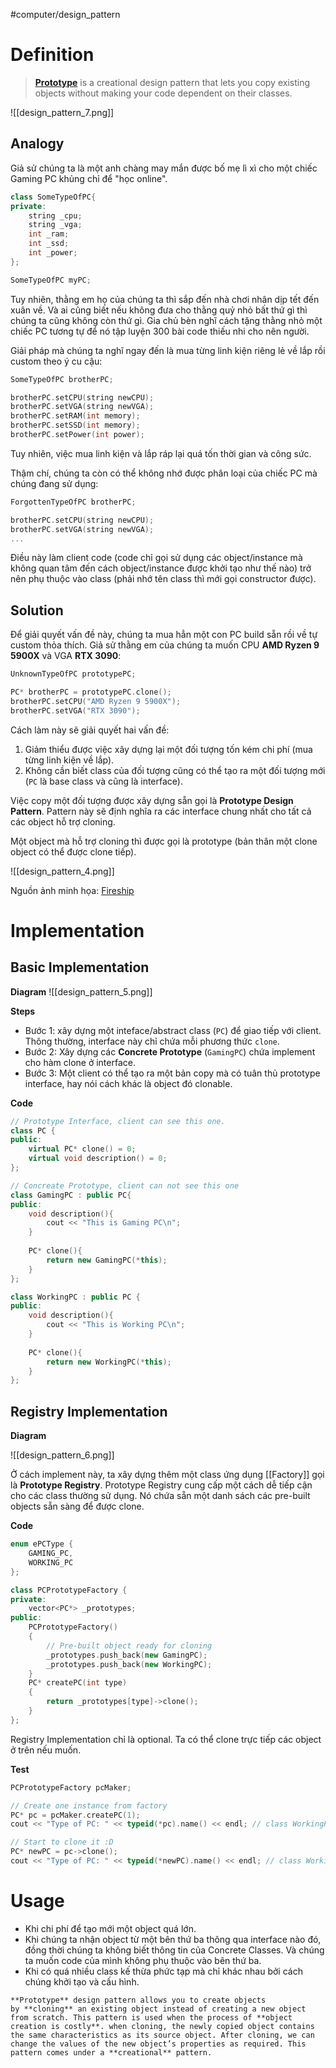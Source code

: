#computer/design_pattern 
# Definition
> [**Prototype**](https://en.wikipedia.org/wiki/Prototype_pattern) is a creational design pattern that lets you copy existing objects without making your code dependent on their classes.

![[design_pattern_7.png]]

## Analogy
Giả sử chúng ta là một anh chàng may mắn được bố mẹ lì xì cho một chiếc Gaming PC khủng chỉ để "học online". 

```cpp
class SomeTypeOfPC{
private:
	string _cpu;
	string _vga;
	int _ram;
	int _ssd;
	int _power;
};

SomeTypeOfPC myPC;
```

Tuy nhiên, thằng em họ của chúng ta thì sắp đến nhà chơi nhân dịp tết đến xuân về. Và ai cũng biết nếu không đưa cho thằng quỷ nhỏ bất thứ gì thì chúng ta cũng không còn thứ gì. Gia chủ bèn nghĩ cách tặng thằng nhỏ một chiếc PC tương tự để nó tập luyện 300 bài code thiếu nhi cho nên người. 

Giải pháp mà chúng ta nghĩ ngay đến là mua từng linh kiện riêng lẻ về lắp rồi custom theo ý cu cậu:

```cpp
SomeTypeOfPC brotherPC;

brotherPC.setCPU(string newCPU);
brotherPC.setVGA(string newVGA);
brotherPC.setRAM(int memory);
brotherPC.setSSD(int memory);
brotherPC.setPower(int power);
```

Tuy nhiên, việc mua linh kiện và lắp ráp lại quá tốn thời gian và công sức. 

Thậm chí, chúng ta còn có thể không nhớ được phân loại của chiếc PC mà chúng đang sử dụng:

```cpp
ForgottenTypeOfPC brotherPC;

brotherPC.setCPU(string newCPU);
brotherPC.setVGA(string newVGA);
...
```

Điều này làm client code (code chỉ gọi sử dụng các object/instance mà không quan tâm đến cách object/instance được khởi tạo như thế nào) trở nên phụ thuộc vào class (phải nhớ tên class thì mới gọi constructor được).

## Solution
Để giải quyết vấn đề này, chúng ta mua hẳn một con PC build sẵn rồi về tự custom thỏa thích. Giả sử thằng em của chúng ta muốn CPU **AMD Ryzen 9 5900X** và VGA **RTX 3090**:

```cpp
UnknownTypeOfPC prototypePC;

PC* brotherPC = prototypePC.clone();
brotherPC.setCPU("AMD Ryzen 9 5900X");
brotherPC.setVGA("RTX 3090");
```

Cách làm này sẽ giải quyết hai vấn đề:
1. Giảm thiểu được việc xây dựng lại một đối tượng tốn kém chi phí (mua từng linh kiện về lắp).
2. Không cần biết class của đối tượng cũng có thể tạo ra một đối tượng mới (`PC` là base class và cũng là interface).

Việc copy một đối tượng được xây dựng sẵn gọi là **Prototype Design Pattern**. Pattern này sẽ định nghĩa ra các interface chung nhất cho tất cả các object hỗ trợ cloning.

Một object mà hỗ trợ cloning thì được gọi là prototype (bản thân một clone object có thể được clone tiếp). 

![[design_pattern_4.png]]

Nguồn ảnh minh họa: [Fireship](https://www.youtube.com/channel/UCsBjURrPoezykLs9EqgamOA)

# Implementation
## Basic Implementation
**Diagram**
![[design_pattern_5.png]]

**Steps**
- Bước 1: xây dựng một inteface/abstract class (`PC`) để giao tiếp với client. Thông thường, interface này chỉ chứa mỗi phương thức `clone`.
- Bước 2: Xây dựng các **Concrete Prototype** (`GamingPC`) chứa implement cho hàm clone ở interface.
- Bước 3: Một client có thể tạo ra một bản copy mà có tuân thủ prototype interface, hay nói cách khác là object đó clonable.

**Code**
```cpp
// Prototype Interface, client can see this one.
class PC {
public:
	virtual PC* clone() = 0;
	virtual void description() = 0;
};

// Concreate Prototype, client can not see this one
class GamingPC : public PC{
public:
	void description(){
		cout << "This is Gaming PC\n";
	}
	
	PC* clone(){
		return new GamingPC(*this);
	}
};

class WorkingPC : public PC {
public:
	void description(){
		cout << "This is Working PC\n";
	}
	
	PC* clone(){
		return new WorkingPC(*this);
	}
};
```

## Registry Implementation
**Diagram**

![[design_pattern_6.png]]


Ở cách implement này, ta xây dựng thêm một class ứng dụng [[Factory]] gọi là **Prototype Registry**. Prototype Registry cung cấp một cách dễ tiếp cận cho các class thường sử dụng. Nó chứa sẵn một danh sách các pre-built objects sẵn sàng để được clone. 

**Code**
```cpp
enum ePCType {
	GAMING_PC,
	WORKING_PC
};

class PCPrototypeFactory {
private:
	vector<PC*> _prototypes;
public:
	PCPrototypeFactory()
	{
		// Pre-built object ready for cloning
		_prototypes.push_back(new GamingPC);
		_prototypes.push_back(new WorkingPC);
	}
	PC* createPC(int type)
	{
		return _prototypes[type]->clone();
	}
};
```

Registry Implementation chỉ là optional. Ta có thể clone trực tiếp các object ở trên nếu muốn.

**Test**
```cpp
PCPrototypeFactory pcMaker;

// Create one instance from factory
PC* pc = pcMaker.createPC(1);
cout << "Type of PC: " << typeid(*pc).name() << endl; // class WorkingPC 

// Start to clone it :D 
PC* newPC = pc->clone();
cout << "Type of PC: " << typeid(*newPC).name() << endl; // class WorkingPC
```

# Usage
- Khi chi phí để tạo mới một object quá lớn.
- Khi chúng ta nhận object từ một bên thứ ba thông qua interface nào đó, đồng thời chúng ta không biết thông tin của Concrete Classes. Và chúng ta muốn code của mình không phụ thuộc vào bên thứ ba.
- Khi có quá nhiều class kế thừa phức tạp mà chỉ khác nhau bởi cách chúng khởi tạo và cấu hình.

```ad-summary
**Prototype** design pattern allows you to create objects by **cloning** an existing object instead of creating a new object from scratch. This pattern is used when the process of **object creation is costly**. when cloning, the newly copied object contains the same characteristics as its source object. After cloning, we can change the values of the new object’s properties as required. This pattern comes under a **creational** pattern.
```